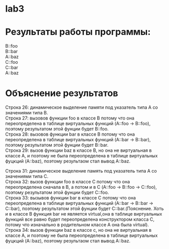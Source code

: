 # lab3

# Результаты работы программы:

B::foo  
B::bar   
A::baz   
C::foo   
C::bar   
A::baz   

# Объяснение результатов

Строка 26:  динамическое выделение памяти под указатель типа А со значениями типа В.   
Строка 27:  вызовов функции foo в классе В потому что она переопределена в таблице виртуальных функций (A::foo -> B::foo), поэтому результатом этой фунции будет B::foo.    
Строка 28: вызовов функции bar в классе В потому что она переопределена в таблице виртуальных функций (A::bar -> B::bar), поэтому результатом этой фунции будет B::bar.    
Строка 29: вызов функции baz в классе В, но она не виртуальная в классе А, и поэтому не была переопределена в таблице виртуальных фуцкций (A::baz), поэтому результаом стал вывод A::baz.     

Строка 31: динамическое выделение память под указатель типа А со значениями типа С.   
Строка 32: вызов функции foo в классе С потому что она переопределена сначала в В, а потом и в С (A::foo -> B::foo -> C::foo), поэтому результатом этой фунции будет С::foo.     
Строка 33: вызывов функции bar в классе С потому что она переопределена в таблице виртуальных функций (A::bar -> B::bar -> C::bar), поэтому результатом этой фунции будет С::bar.(Пояснение. Хоть и в классе В функция bar не является virtual,она в таблице виртуальных функций все равно будет переопределена конструктором класса С, потому что изначально в родительном классе А она была virtual).     
Строка 34: вызов функции baz в классе c, но она не виртуальная в классе А, и поэтому не была переопределена в таблице виртуальных фуцкций (A::baz), поэтому результаом стал вывод A::baz.
